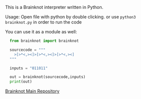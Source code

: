 This is a Brainknot interpreter written in Python.

Usage:
 Open file with python by double clicking.
 or use `python3 brainknot.py` in order to run the code

You can use it as a module as well:
```python
  from brainknot import brainknot

  sourcecode = """
    >[>*<,><]>[>*<,><]>[>*<,><]
  """

  inputs = "011011"

  out = brainknot(sourcecode,inputs)
  print(out)
```
[Brainknot Main Repository](github.com/mahdiyadiilavi1/brainknot)

